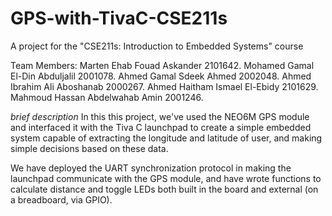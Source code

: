 # GPS-with-TivaC-CSE211s
A project for the "CSE211s: Introduction to Embedded Systems" course


Team Members: 
Marten Ehab Fouad Askander 2101642.
Mohamed Gamal El-Din Abduljalil 2001078.
Ahmed Gamal Sdeek Ahmed 2002048.
Ahmed Ibrahim Ali Aboshanab 2000267.
Ahmed Haitham Ismael El-Ebidy 2101629.
Mahmoud Hassan Abdelwahab Amin 2001246.

*brief description*
In this this project, we've used the NEO6M GPS module and interfaced it with the Tiva C launchpad
to create a simple embedded system capable of extracting the longitude and latitude of user,
and making simple decisions based on these data.

We have deployed the UART synchronization protocol in making the launchpad communicate with the GPS module, and have wrote functions to calculate distance and toggle LEDs both built in the board and external (on a breadboard, via GPIO).

